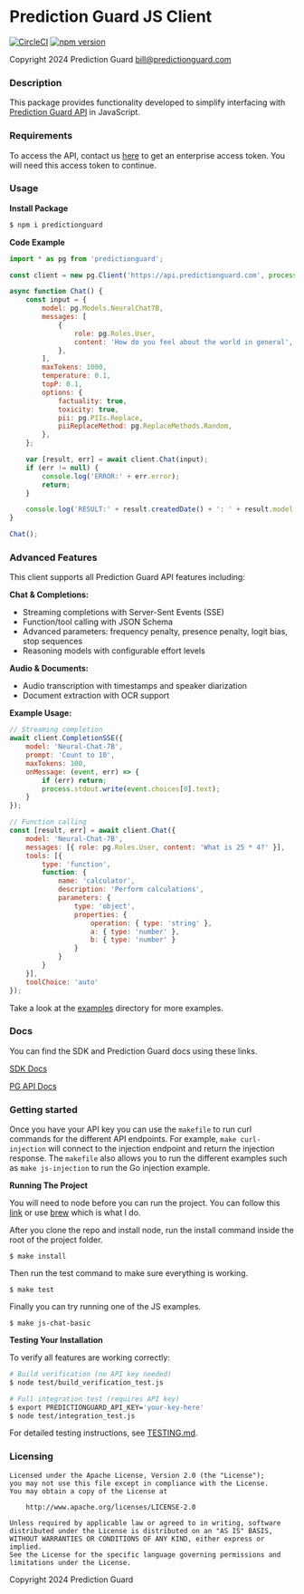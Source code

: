 # Prediction Guard JS Client

[![CircleCI](https://dl.circleci.com/status-badge/img/circleci/Cy6tWW4wpE69Ftb8vdTAN9/5WXNdoLm44kpG8i27QSZtA/tree/main.svg?style=svg)](https://dl.circleci.com/status-badge/redirect/circleci/Cy6tWW4wpE69Ftb8vdTAN9/5WXNdoLm44kpG8i27QSZtA/tree/main)
[![npm version](https://img.shields.io/npm/v/predictionguard.svg)](https://www.npmjs.com/package/predictionguard)

Copyright 2024 Prediction Guard
bill@predictionguard.com

### Description

This package provides functionality developed to simplify interfacing with [Prediction Guard API](https://www.predictionguard.com/) in JavaScript.

### Requirements

To access the API, contact us [here](https://mailchi.mp/predictionguard/getting-started) to get an enterprise access token. You will need this access token to continue.

### Usage

**Install Package**

```bash
$ npm i predictionguard
```

**Code Example**

```js
import * as pg from 'predictionguard';

const client = new pg.Client('https://api.predictionguard.com', process.env.PGKEY);

async function Chat() {
    const input = {
        model: pg.Models.NeuralChat7B,
        messages: [
            {
                role: pg.Roles.User,
                content: 'How do you feel about the world in general',
            },
        ],
        maxTokens: 1000,
        temperature: 0.1,
        topP: 0.1,
        options: {
            factuality: true,
            toxicity: true,
            pii: pg.PIIs.Replace,
            piiReplaceMethod: pg.ReplaceMethods.Random,
        },
    };

    var [result, err] = await client.Chat(input);
    if (err != null) {
        console.log('ERROR:' + err.error);
        return;
    }

    console.log('RESULT:' + result.createdDate() + ': ' + result.model + ': ' + result.choices[0].message.content);
}

Chat();
```

### Advanced Features

This client supports all Prediction Guard API features including:

**Chat & Completions:**
- Streaming completions with Server-Sent Events (SSE)
- Function/tool calling with JSON Schema
- Advanced parameters: frequency penalty, presence penalty, logit bias, stop sequences
- Reasoning models with configurable effort levels

**Audio & Documents:**
- Audio transcription with timestamps and speaker diarization
- Document extraction with OCR support

**Example Usage:**

```js
// Streaming completion
await client.CompletionSSE({
    model: 'Neural-Chat-7B',
    prompt: 'Count to 10',
    maxTokens: 100,
    onMessage: (event, err) => {
        if (err) return;
        process.stdout.write(event.choices[0].text);
    }
});

// Function calling
const [result, err] = await client.Chat({
    model: 'Neural-Chat-7B',
    messages: [{ role: pg.Roles.User, content: 'What is 25 * 4?' }],
    tools: [{
        type: 'function',
        function: {
            name: 'calculator',
            description: 'Perform calculations',
            parameters: {
                type: 'object',
                properties: {
                    operation: { type: 'string' },
                    a: { type: 'number' },
                    b: { type: 'number' }
                }
            }
        }
    }],
    toolChoice: 'auto'
});
```

Take a look at the [examples](https://github.com/predictionguard/js-client/tree/main/examples) directory for more examples.

### Docs

You can find the SDK and Prediction Guard docs using these links.

[SDK Docs](https://predictionguard.github.io/js-client)

[PG API Docs](https://docs.predictionguard.com/docs/getting-started/welcome)

### Getting started

Once you have your API key you can use the `makefile` to run curl commands for the different API endpoints.
For example, `make curl-injection` will connect to the injection endpoint and return the injection response.
The `makefile` also allows you to run the different examples such as `make js-injection` to run the Go injection example.

**Running The Project**

You will need to node before you can run the project. You can follow this [link](https://nodejs.org/en/download/package-manager) or use [brew](https://formulae.brew.sh/formula/node) which is what I do.

After you clone the repo and install node, run the install command inside the root of the project folder.

```
$ make install
```

Then run the test command to make sure everything is working.

```
$ make test
```

Finally you can try running one of the JS examples.

```
$ make js-chat-basic
```

**Testing Your Installation**

To verify all features are working correctly:

```bash
# Build verification (no API key needed)
$ node test/build_verification_test.js

# Full integration test (requires API key)
$ export PREDICTIONGUARD_API_KEY='your-key-here'
$ node test/integration_test.js
```

For detailed testing instructions, see [TESTING.md](TESTING.md).

### Licensing

```
Licensed under the Apache License, Version 2.0 (the "License");
you may not use this file except in compliance with the License.
You may obtain a copy of the License at

    http://www.apache.org/licenses/LICENSE-2.0

Unless required by applicable law or agreed to in writing, software
distributed under the License is distributed on an "AS IS" BASIS,
WITHOUT WARRANTIES OR CONDITIONS OF ANY KIND, either express or implied.
See the License for the specific language governing permissions and
limitations under the License.
```

Copyright 2024 Prediction Guard
